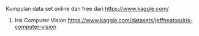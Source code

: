 Kumpulan data set online dan free dari https://www.kaggle.com/

1. Iris Computer Vision https://www.kaggle.com/datasets/jeffheaton/iris-computer-vision
